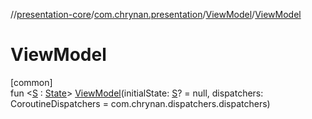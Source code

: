 //[presentation-core](../../../index.md)/[com.chrynan.presentation](../index.md)/[ViewModel](index.md)/[ViewModel](-view-model.md)

# ViewModel

[common]\
fun &lt;[S](index.md) : [State](../-state/index.md)&gt; [ViewModel](-view-model.md)(initialState: [S](index.md)? = null, dispatchers: CoroutineDispatchers = com.chrynan.dispatchers.dispatchers)
